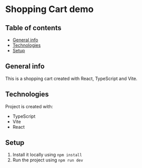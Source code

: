 # Shopping Cart demo

## Table of contents

- [General info](#general-info)
- [Technologies](#technologies)
- [Setup](#setup)

## General info

This is a shopping cart created with React, TypeScript and Vite.

## Technologies

Project is created with:

- TypeScript
- Vite
- React

## Setup

1. Install it locally using `npm install`
2. Run the project using `npm run dev`

